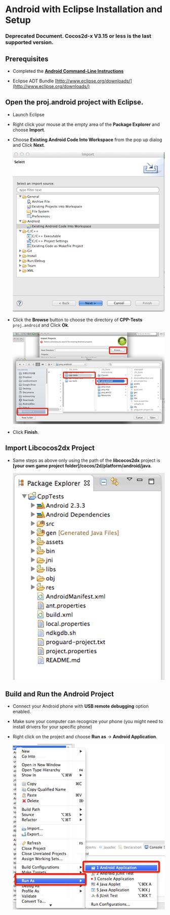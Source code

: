 # Android with Eclipse Installation and Setup

### Deprecated Document. Cocos2d-x V3.15 or less is the last supported version.

## Prerequisites
* Completed the **[Android Command-Line Instructions](Android-terminal/index.html)**

* Eclipse ADT Bundle [http://www.eclipse.org/downloads/](http://www.eclipse.org/downloads/)

## Open the proj.android project with Eclipse.

* Launch Eclipse

* Right click your mouse at the empty area of the __Package Explorer__ and choose
__Import__.

* Choose __Existing Android Code Into Workspace__ from the pop up dialog and Click
__Next__.

    ![](Android-Eclipse-img/image2.png)

* Click the __Browse__ button to choose the directory of __CPP-Tests__ `proj.android`
and Click __Ok__.

    ![](Android-Eclipse-img/image3.png)

* Click __Finish__.

## Import Libcocos2dx Project
* Same steps as above only using the path of the __libcocos2dx__ project is
__[your own game project folder]/cocos/2d/platform/android/java__.

    ![](Android-Eclipse-img/image5.png)

## Build and Run the Android Project
* Connect your Android phone with __USB remote debugging__ option enabled.

* Make sure your computer can recognize your phone (you might need to install
drivers for your specific phone)

* Right click on the project and choose __Run as__ -> __Android Application__.

    ![](Android-Eclipse-img/image6.png)
